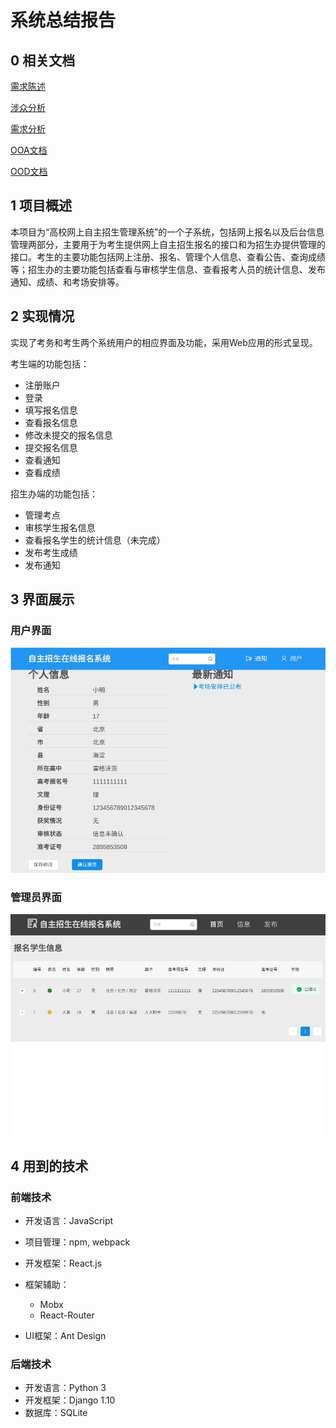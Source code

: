 # 系统总结报告

## 0 相关文档

[需求陈述](https://github.com/SunflowerPKU/OO/blob/master/%E4%BD%9C%E4%B8%9A%E4%BA%8C--%E7%B3%BB%E7%BB%9F%E9%9C%80%E6%B1%82%E5%88%86%E6%9E%90.md)

[涉众分析](../hw3/作业3-高校自主招生管理系统涉众分析.md)

[需求分析](../hw4/软件需求说明书.md)

[OOA文档](../hw5/作业5-OOA分析模型.md)

[OOD文档](../hw6/面向对象设计文档.md)

## 1 项目概述

本项目为“高校网上自主招生管理系统”的一个子系统，包括网上报名以及后台信息管理两部分，主要用于为考生提供网上自主招生报名的接口和为招生办提供管理的接口。考生的主要功能包括网上注册、报名、管理个人信息、查看公告、查询成绩等；招生办的主要功能包括查看与审核学生信息、查看报考人员的统计信息、发布通知、成绩、和考场安排等。

## 2 实现情况

实现了考务和考生两个系统用户的相应界面及功能，采用Web应用的形式呈现。

考生端的功能包括：

- 注册账户
- 登录
- 填写报名信息
- 查看报名信息
- 修改未提交的报名信息
- 提交报名信息
- 查看通知
- 查看成绩

招生办端的功能包括：

- 管理考点
- 审核学生报名信息
- 查看报名学生的统计信息（未完成）
- 发布考生成绩
- 发布通知

## 3 界面展示

### 用户界面

![userpage](userpage.png)

### 管理员界面

![adminpage](adminpage.png)

## 4 用到的技术

### 前端技术

* 开发语言：JavaScript
* 项目管理：npm, webpack


* 开发框架：React.js
* 框架辅助：
  * Mobx
  * React-Router
* UI框架：Ant Design

### 后端技术

* 开发语言：Python 3
* 开发框架：Django 1.10
* 数据库：SQLite